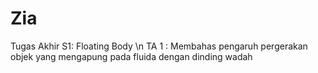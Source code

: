# Zia
Tugas Akhir S1: Floating Body \n
TA 1 : Membahas pengaruh pergerakan objek yang mengapung pada fluida dengan dinding wadah 
